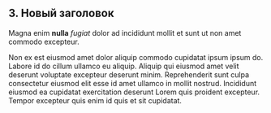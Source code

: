 ## 3. Новый заголовок

Magna enim **nulla** *fugiat* dolor ad incididunt mollit et sunt ut non amet commodo excepteur.

Non ex est eiusmod amet dolor aliquip commodo cupidatat ipsum ipsum do. Labore id do cillum ullamco eu aliquip. Aliquip qui eiusmod amet velit deserunt voluptate excepteur deserunt minim. Reprehenderit sunt culpa consectetur eiusmod elit esse id amet ullamco in mollit nostrud. Incididunt eiusmod ea cupidatat exercitation deserunt Lorem quis proident excepteur. Tempor excepteur quis enim id quis et sit cupidatat.